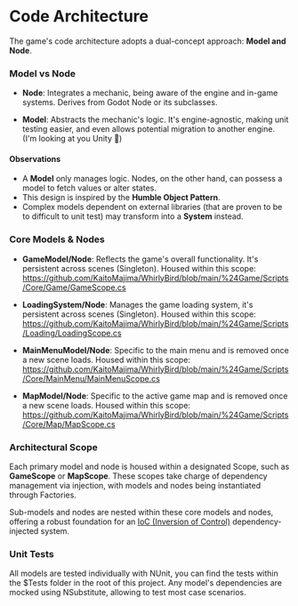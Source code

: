 # Code Architecture

The game's code architecture adopts a dual-concept approach: **Model and Node**.

### Model vs Node

- **Node**: Integrates a mechanic, being aware of the engine and in-game systems. Derives from Godot Node or its subclasses.
  
- **Model**: Abstracts the mechanic's logic. It's engine-agnostic, making unit testing easier, and even allows potential migration to another engine. (I'm looking at you Unity 🤨) 

#### Observations
  - A **Model** only manages logic. Nodes, on the other hand, can possess a model to fetch values or alter states.
  - This design is inspired by the **Humble Object Pattern**.
  - Complex models dependent on external libraries (that are proven to be to difficult to unit test) may transform into a **System** instead.

### Core Models & Nodes

- **GameModel/Node**: Reflects the game's overall functionality. It's persistent across scenes (Singleton).
  Housed within this scope: https://github.com/KaitoMajima/WhirlyBird/blob/main/%24Game/Scripts/Core/Game/GameScope.cs
  
- **LoadingSystem/Node**: Manages the game loading system, it's persistent across scenes (Singleton).
  Housed within this scope: https://github.com/KaitoMajima/WhirlyBird/blob/main/%24Game/Scripts/Loading/LoadingScope.cs

- **MainMenuModel/Node**: Specific to the main menu and is removed once a new scene loads.
  Housed within this scope: https://github.com/KaitoMajima/WhirlyBird/blob/main/%24Game/Scripts/Core/MainMenu/MainMenuScope.cs

- **MapModel/Node**: Specific to the active game map and is removed once a new scene loads.
  Housed within this scope: https://github.com/KaitoMajima/WhirlyBird/blob/main/%24Game/Scripts/Core/Map/MapScope.cs

### Architectural Scope

Each primary model and node is housed within a designated Scope, such as **GameScope** or **MapScope**. These scopes take charge of dependency management via injection, with models and nodes being instantiated through Factories. 

Sub-models and nodes are nested within these core models and nodes, offering a robust foundation for an [IoC (Inversion of Control)](https://en.wikipedia.org/wiki/Inversion_of_control) dependency-injected system.

### Unit Tests
All models are tested individually with NUnit, you can find the tests within the $Tests folder in the root of this project. Any model's dependencies are mocked using NSubstitute, allowing to test most case scenarios.
